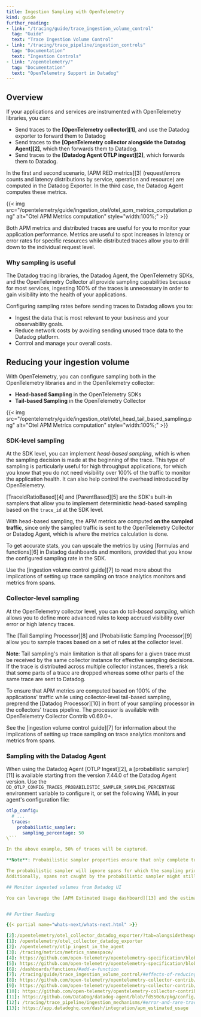 ```yaml
---
title: Ingestion Sampling with OpenTelemetry
kind: guide
further_reading:
- link: "/tracing/guide/trace_ingestion_volume_control"
  tag: "Guide"
  text: "Trace Ingestion Volume Control"
- link: "/tracing/trace_pipeline/ingestion_controls"
  tag: "Documentation"
  text: "Ingestion Controls"
- link: "/opentelemetry/"
  tag: "Documentation"
  text: "OpenTelemetry Support in Datadog"
---
```


## Overview

If your applications and services are instrumented with OpenTelemetry libraries, you can: 
- Send traces to the **[OpenTelemetry collector][1]**, and use the Datadog exporter to forward them to Datadog
- Send traces to the **[OpenTelemetry collector alongside the Datadog Agent][2]**, which then forwards them to Datadog.
- Send traces to the **[Datadog Agent OTLP ingest][2]**, which forwards them to Datadog.

In the first and second scenario, [APM RED metrics][3] (request/errors counts and latency distributions by service, operation and resource) are computed in the Datadog Exporter. In the third case, the Datadog Agent computes these metrics.

{{< img src="/opentelemetry/guide/ingestion_otel/otel_apm_metrics_computation.png" alt="Otel APM Metrics computation" style="width:100%;" >}}

Both APM metrics and distributed traces are useful for you to monitor your application performance. Metrics are useful to spot increases in latency or error rates for specific resources while distributed traces allow you to drill down to the individual request level.

### Why sampling is useful

The Datadog tracing libraries, the Datadog Agent, the OpenTelemetry SDKs, and the OpenTelemetry Collector all provide sampling capabilities because for most services, ingesting 100% of the traces is unnecessary in order to gain visibility into the health of your applications. 

Configuring sampling rates before sending traces to Datadog allows you to: 
- Ingest the data that is most relevant to your business and your observability goals.
- Reduce network costs by avoiding sending unused trace data to the Datadog platform.
- Control and manage your overall costs.

## Reducing your ingestion volume

With OpenTelemetry, you can configure sampling both in the OpenTelemetry libraries and in the OpenTelemetry collector: 
- **Head-based Sampling** in the OpenTelemetry SDKs
- **Tail-based Sampling** in the OpenTelemetry Collector

{{< img src="/opentelemetry/guide/ingestion_otel/otel_head_tail_based_sampling.png" alt="Otel APM Metrics computation" style="width:100%;" >}}

### SDK-level sampling

At the SDK level, you can implement _head-based sampling_, which is when the sampling decision is made at the beginning of the trace. This type of sampling is particularly useful for high throughput applications, for which you know that you do not need visibility over 100% of the traffic to monitor the application health. It can also help control the overhead introduced by OpenTelemetry.

[TraceIdRatioBased][4] and [ParentBased][5] are the SDK's built-in samplers that allow you to implement deterministic head-based sampling based on the `trace_id` at the SDK level.

With head-based sampling, the APM metrics are computed **on the sampled traffic**, since only the sampled traffic is sent to the OpenTelemetry Collector or Datadog Agent, which is where the metrics calculation is done.

To get accurate stats, you can upscale the metrics by using [formulas and functions][6] in Datadog dashboards and monitors, provided that you know the configured sampling rate in the SDK.

Use the [ingestion volume control guide][7] to read more about the implications of setting up trace sampling on trace analytics monitors and metrics from spans.

### Collector-level sampling

At the OpenTelemetry collector level, you can do _tail-based sampling_, which allows you to define more advanced rules to keep accrued visibility over error or high latency traces.

The [Tail Sampling Processor][8] and [Probabilistic Sampling Processor][9] allow you to sample traces based on a set of rules at the collector level.

**Note**: Tail sampling's main limitation is that all spans for a given trace must be received by the same collector instance for effective sampling decisions. If the trace is distributed across multiple collector instances, there’s a risk that some parts of a trace are dropped whereas some other parts of the same trace are sent to Datadog.

To ensure that APM metrics are computed based on 100% of the applications' traffic while using collector-level tail-based sampling, preprend the [Datadog Processor][10] in front of your sampling processor in the collectors' traces pipeline. The processor is available with OpenTelemetry Collector Contrib v0.69.0+.

See the [ingestion volume control guide][7] for information about the implications of setting up trace sampling on trace analytics monitors and metrics from spans.

### Sampling with the Datadog Agent

When using the Datadog Agent [OTLP Ingest][2], a [probabilistic sampler][11] is available starting from the version 7.44.0 of the Datadog Agent version. Use the `DD_OTLP_CONFIG_TRACES_PROBABILISTIC_SAMPLER_SAMPLING_PERCENTAGE` environment variable to configure it, or set the following YAML in your agent's configuration file:

```yaml
otlp_config:
  # ...
  traces:
    probabilistic_sampler:
      sampling_percentage: 50
\```

In the above example, 50% of traces will be captured.

**Note**: Probabilistic sampler properties ensure that only complete traces are ingested if you use the same sampling percentage across all agents.

The probabilistic sampler will ignore spans for which the sampling priority was already set at the SDK level.
Additionally, spans not caught by the probabilistic sampler might still be captured by the Datadog Agent's [error and rare samplers][12], in order to ensure a higher representation of errors and rare endpoint traces in the ingested dataset. 

## Monitor ingested volumes from Datadog UI

You can leverage the [APM Estimated Usage dashboard][13] and the estimated usage metric `datadog.estimated_usage.apm.ingested_bytes` to get visibility into your ingested volumes for a specific time period. Filter the dashboard to specific environments and services to see which services are responsible for the largest shares of the ingested volume.


## Further Reading

{{< partial name="whats-next/whats-next.html" >}}

[2]:/opentelemetry/otel_collector_datadog_exporter/?tab=alongsidetheagent#5-run-the-collector
[1]: /opentelemetry/otel_collector_datadog_exporter
[2]: /opentelemetry/otlp_ingest_in_the_agent
[3]: /tracing/metrics/metrics_namespace/
[4]: https://github.com/open-telemetry/opentelemetry-specification/blob/main/specification/trace/sdk.md#traceidratiobased
[5]: https://github.com/open-telemetry/opentelemetry-specification/blob/main/specification/trace/sdk.md#parentbased
[6]: /dashboards/functions/#add-a-function
[7]: /tracing/guide/trace_ingestion_volume_control/#effects-of-reducing-trace-ingestion-volume
[8]: https://github.com/open-telemetry/opentelemetry-collector-contrib/blob/main/processor/tailsamplingprocessor/README.md
[9]: https://github.com/open-telemetry/opentelemetry-collector-contrib/blob/main/processor/probabilisticsamplerprocessor/README.md
[10]: https://github.com/open-telemetry/opentelemetry-collector-contrib/tree/main/processor/datadogprocessor
[11]: https://github.com/DataDog/datadog-agent/blob/fd550c6/pkg/config/config_template.yaml#L3533-L3545
[12]: /tracing/trace_pipeline/ingestion_mechanisms/#error-and-rare-traces
[13]: https://app.datadoghq.com/dash/integration/apm_estimated_usage
